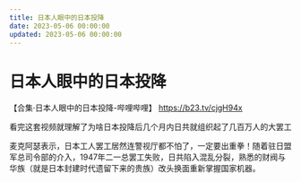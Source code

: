 ```yaml
---
title: 日本人眼中的日本投降
date: 2023-05-06 00:00:00
updated: 2023-05-06 00:00:00
---
```


# 日本人眼中的日本投降

【合集·日本人眼中的日本投降-哔哩哔哩】 https://b23.tv/cjgH94x

看完这套视频就理解了为啥日本投降后几个月内日共就组织起了几百万人的大罢工

麦克阿瑟表示，日本工人罢工居然连警视厅都不怕了，一定要出重拳！随着驻日盟军总司令部的介入，1947年二一总罢工失败，日共陷入混乱分裂，熟悉的财阀与华族（就是日本封建时代遗留下来的贵族）改头换面重新掌握国家机器。
